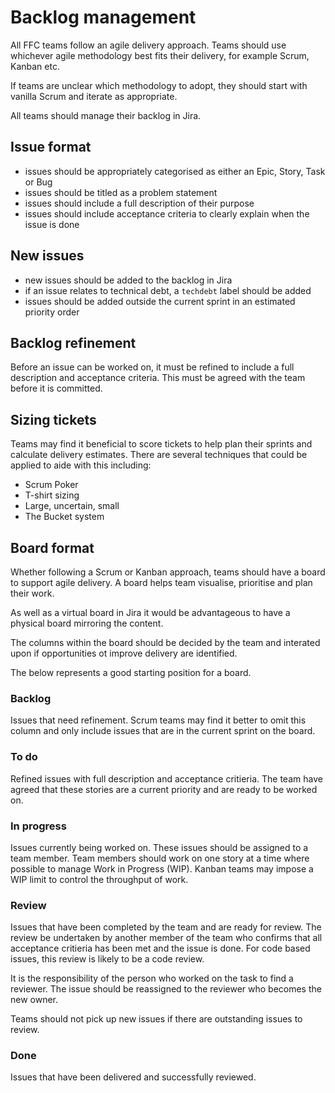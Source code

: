# Backlog management
All FFC teams follow an agile delivery approach.  Teams should use whichever agile methodology best fits their delivery, for example Scrum, Kanban etc.

If teams are unclear which methodology to adopt, they should start with vanilla Scrum and iterate as appropriate.

All teams should manage their backlog in Jira. 

## Issue format
- issues should be appropriately categorised as either an Epic, Story, Task or Bug
- issues should be titled as a problem statement
- issues should include a full description of their purpose
- issues should include acceptance criteria to clearly explain when the issue is done

## New issues
- new issues should be added to the backlog in Jira
- if an issue relates to technical debt, a `techdebt` label should be added
- issues should be added outside the current sprint in an estimated priority order

## Backlog refinement
Before an issue can be worked on, it must be refined to include a full description and acceptance criteria.  This must be agreed with the team before it is committed.

## Sizing tickets
Teams may find it beneficial to score tickets to help plan their sprints and calculate delivery estimates.  There are several techniques that could be applied to aide with this including:
- Scrum Poker
- T-shirt sizing
- Large, uncertain, small
- The Bucket system

## Board format
Whether following a Scrum or Kanban approach, teams should have a board to support agile delivery.  A board helps team visualise, prioritise and plan their work.  

As well as a virtual board in Jira it would be advantageous to have a physical board mirroring the content.  

The columns within the board should be decided by the team and interated upon if opportunities ot improve delivery are identified.  

The below represents a good starting position for a board.

### Backlog
Issues that need refinement.  Scrum teams may find it better to omit this column and only include issues that are in the current sprint on the board.

### To do 
Refined issues with full description and acceptance critieria.  The team have agreed that these stories are a current priority and are ready to be worked on.

### In progress
Issues currently being worked on.  These issues should be assigned to a team member.  Team members should work on one story at a time where possible to manage Work in Progress (WIP).  Kanban teams may impose a WIP limit to control the throughput of work.

### Review
Issues that have been completed by the team and are ready for review.  The review be undertaken by another member of the team who confirms that all acceptance critieria has been met and the issue is done.  For code based issues, this review is likely to be a code review.

It is the responsibility of the person who worked on the task to find a reviewer.  The issue should be reassigned to the reviewer who becomes the new owner.

Teams should not pick up new issues if there are outstanding issues to review.

### Done
Issues that have been delivered and successfully reviewed.
